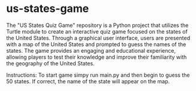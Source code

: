 # us-states-game
The "US States Quiz Game" repository is a Python project that utilizes the Turtle module to create an interactive quiz game focused on the states of the United States. Through a graphical user interface, users are presented with a map of the United States and prompted to guess the names of the states. The game provides an engaging and educational experience, allowing players to test their knowledge and improve their familiarity with the geography of the United States.

Instructions:
To start game simpy run main.py and then begin to guess the 50 states. If correct, the name of the state will appear on the map.

